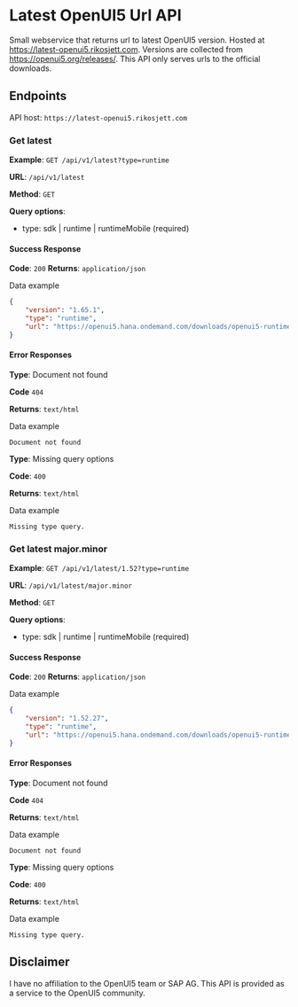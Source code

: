 # Latest OpenUI5 Url API
Small webservice that returns url to latest OpenUI5 version. Hosted at https://latest-openui5.rikosjett.com. Versions are collected from https://openui5.org/releases/. This API only serves urls to the official downloads.

## Endpoints

API host: `https://latest-openui5.rikosjett.com`

### Get latest
**Example**: `GET /api/v1/latest?type=runtime`

**URL**: `/api/v1/latest`

**Method**: `GET`

**Query options**:
* type: sdk | runtime | runtimeMobile (required)

#### Success Response

**Code**: `200`
**Returns**: `application/json`

Data example
```json 
{
    "version": "1.65.1",
    "type": "runtime",
    "url": "https://openui5.hana.ondemand.com/downloads/openui5-runtime-1.65.1.zip"
}
```

#### Error Responses

**Type**: Document not found

**Code** `404`

**Returns**: `text/html`

Data example
```
Document not found
```

**Type**: Missing query options

**Code**: `400`

**Returns**: `text/html`

Data example
```
Missing type query.
```

### Get latest major.minor
**Example**: `GET /api/v1/latest/1.52?type=runtime`

**URL**: `/api/v1/latest/major.minor`

**Method**: `GET`

**Query options**:
* type: sdk | runtime | runtimeMobile (required)

#### Success Response

**Code**: `200`
**Returns**: `application/json`

Data example
```json 
{
    "version": "1.52.27",
    "type": "runtime",
    "url": "https://openui5.hana.ondemand.com/downloads/openui5-runtime-1.52.27.zip"
}
```

#### Error Responses

**Type**: Document not found

**Code** `404`

**Returns**: `text/html`

Data example
```
Document not found
```

**Type**: Missing query options

**Code**: `400`

**Returns**: `text/html`

Data example
```
Missing type query.
```

## Disclaimer
I have no affiliation to the OpenUI5 team or SAP AG. This API is provided as a service to the OpenUI5 community.
